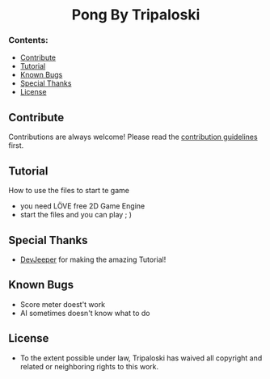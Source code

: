 <h1 align="center">Pong By Tripaloski 
<br>

</div>

### Contents:
  - [Contribute](#contribute)
  - [Tutorial](#Tutorial)
  - [Known Bugs](#Known-Bugs)
  - [Special Thanks](#Special-Thanks)
  - [License](#license)


## Contribute

Contributions are always welcome!
Please read the [contribution guidelines](contributing.md) first.

## Tutorial
How to use the files to start te game
- you need LÖVE free 2D Game Engine
- start the files and you can play ; )

## Special Thanks
- [DevJeeper](https://www.youtube.com/user/DevJeeper) for making the amazing Tutorial!

## Known Bugs
- Score meter doest't work
- AI sometimes doesn't know what to do

## License 

- To the extent possible under law, Tripaloski has waived all copyright and related or neighboring rights to this work.
